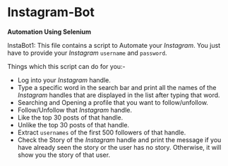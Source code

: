 # Instagram-Bot
**Automation Using Selenium**

InstaBot1: This file contains a script to Automate your *Instagram*. You just have to provide your *Instagram* `username` and `password`.

Things which this script can do for you:-
- Log into your *Instagram* handle.
- Type a specific word in the search bar and print all the names of the *Instagram* handles that are displayed in the list after typing that word.
- Searching and Opening a profile that you want to follow/unfollow.
- Follow/Unfollow that *Instagram* handle.
- Like the top 30 posts of that handle.
- Unlike the top 30 posts of that handle.
- Extract `usernames` of the first 500 followers of that handle.
- Check the Story of the *Instagram* handle and print the message if you have already seen the story or the user has no story. Otherwise, it will show you the story of that user.
